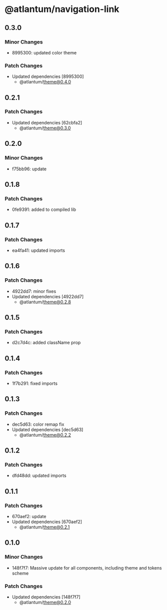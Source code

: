 # @atlantum/navigation-link

## 0.3.0

### Minor Changes

-   8995300: updated color theme

### Patch Changes

-   Updated dependencies [8995300]
    -   @atlantum/theme@0.4.0

## 0.2.1

### Patch Changes

-   Updated dependencies [62cbfa2]
    -   @atlantum/theme@0.3.0

## 0.2.0

### Minor Changes

-   f75bb96: update

## 0.1.8

### Patch Changes

-   0fe9391: added to compiled lib

## 0.1.7

### Patch Changes

-   ea4fa41: updated imports

## 0.1.6

### Patch Changes

-   4922dd7: minor fixes
-   Updated dependencies [4922dd7]
    -   @atlantum/theme@0.2.8

## 0.1.5

### Patch Changes

-   d2c7d4c: added className prop

## 0.1.4

### Patch Changes

-   1f7b291: fixed imports

## 0.1.3

### Patch Changes

-   dec5d63: color remap fix
-   Updated dependencies [dec5d63]
    -   @atlantum/theme@0.2.2

## 0.1.2

### Patch Changes

-   dfd48dd: updated imports

## 0.1.1

### Patch Changes

-   670aef2: update
-   Updated dependencies [670aef2]
    -   @atlantum/theme@0.2.1

## 0.1.0

### Minor Changes

-   148f7f7: Massive update for all components, including theme and tokens scheme

### Patch Changes

-   Updated dependencies [148f7f7]
    -   @atlantum/theme@0.2.0
